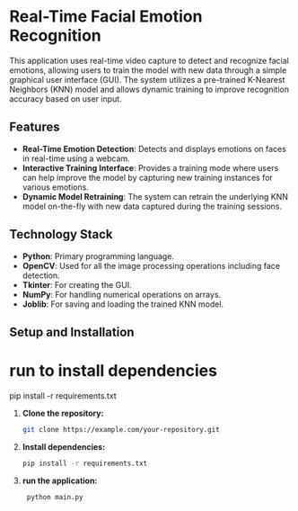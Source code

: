 # Real-Time Facial Emotion Recognition

This application uses real-time video capture to detect and recognize facial emotions, allowing users to train the model with new data through a simple graphical user interface (GUI). The system utilizes a pre-trained K-Nearest Neighbors (KNN) model and allows dynamic training to improve recognition accuracy based on user input.

## Features

- **Real-Time Emotion Detection**: Detects and displays emotions on faces in real-time using a webcam.
- **Interactive Training Interface**: Provides a training mode where users can help improve the model by capturing new training instances for various emotions.
- **Dynamic Model Retraining**: The system can retrain the underlying KNN model on-the-fly with new data captured during the training sessions.

## Technology Stack

- **Python**: Primary programming language.
- **OpenCV**: Used for all the image processing operations including face detection.
- **Tkinter**: For creating the GUI.
- **NumPy**: For handling numerical operations on arrays.
- **Joblib**: For saving and loading the trained KNN model.

## Setup and Installation
# run to install dependencies
pip install -r requirements.txt


1. **Clone the repository:**
   ```bash
   git clone https://example.com/your-repository.git

2. **Install dependencies:**
    ```bash 
    pip install -r requirements.txt

3. **run the application:**
   ```bash 
    python main.py

